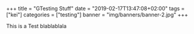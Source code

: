 +++
title = "GTesting Stuff"
date = "2019-02-17T13:47:08+02:00"
tags = ["kei"]
categories = ["testing"]
banner = "img/banners/banner-2.jpg"
+++

This is a Test blablablala
  